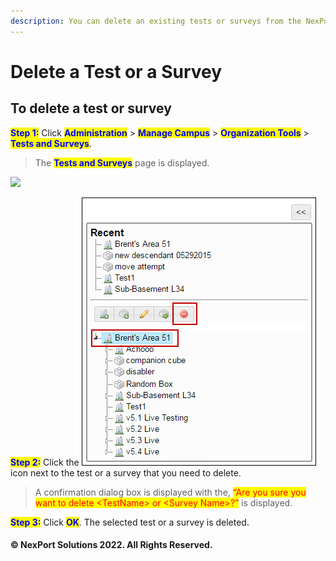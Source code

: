 ```yaml
---
description: You can delete an existing tests or surveys from the NexPort Campus.
---
```


# Delete a Test or a Survey

## **To delete a test or survey**

<mark style="color:blue;">**Step 1:**</mark> Click <mark style="color:blue;">**Administration**</mark> > <mark style="color:blue;">**Manage Campus**</mark> > <mark style="color:blue;">**Organization Tools**</mark> > <mark style="color:blue;">**Tests and Surveys**</mark>.

> The <mark style="color:blue;">**Tests and Surveys**</mark> page is displayed.

![](../../../../../.gitbook/assets/TestandSurvey\_Delete\_550x193.png)

<mark style="color:blue;">**Step 2:**</mark> Click the ![](../../../../../.gitbook/assets/Delete.png) icon next to the test or a survey that you need to delete.

> A confirmation dialog box is displayed with the, <mark style="color:red;background-color:yellow;">“Are you sure you want to delete \<TestName> or \<Survey Name>?”</mark> is displayed.

<mark style="color:blue;">**Step 3:**</mark> Click <mark style="color:blue;">**OK**</mark>. The selected test or a survey is deleted.

#### © NexPort Solutions 2022. All Rights Reserved.

